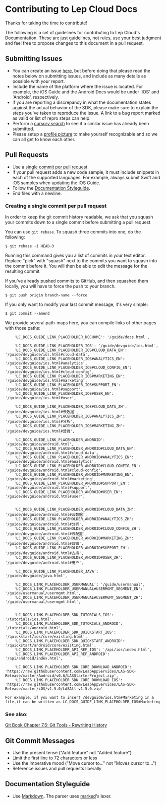 # Contributing to Lep Cloud Docs

Thanks for taking the time to contribute!

The following is a set of guidelines for contributing to Lep Cloud's Documentation. These are just guidelines, not rules, use your best judgment and feel free to propose changes to this document in a pull request.

## Submitting Issues

- You can create an issue [here](https://github.com/LeapAppServices/LAS-Docs/issues/new), but before doing that please read the notes below on submitting issues, and include as many details as possible with your report.
- Include the name of the platform where the issue is located. For example, the iOS Guide and the Android Docs would be under 'iOS' and 'Android', respectively.
- If you are reporting a discrepancy in what the documentation states against the actual behavior of the SDK, please make sure to explain the steps you've taken to reproduce the issue. A link to a bug report marked as valid or list of repro steps can help.
- Perform a [cursory search](https://github.com/issues?q=+is%3Aissue+user%3ALeapAppServices) to see if a similar issue has already been submitted.
- Please setup a [profile picture](https://help.github.com/articles/how-do-i-set-up-my-profile-picture) to make yourself recognizable and so we can all get to know each other.

## Pull Requests

- Use a [single commit per pull request](#creating-a-single-commit-per-pull-request).
- If your pull request adds a new code sample, it must include snippets in each of the supported languages. For example, always submit Swift and iOS samples when updating the iOS Guide.
- Follow the [Documentation Styleguide](#documentation-styleguide).
- End files with a newline.

### Creating a single commit per pull request

In order to keep the git commit history readable, we ask that you squash your commits down to a single commit before submitting a pull request.

You can use `git rebase`. To squash three commits into one, do the following:

    $ git rebase -i HEAD~3

Running this command gives you a list of commits in your text editor. Replace "pick" with "squash" next to the commits you want to squash into the commit before it. You will then be able to edit the message for the resulting commit.

If you've already pushed commits to GitHub, and then squashed them locally, you will have to force the push to your branch.

    $ git push origin branch-name --force

If you only want to modify your last commit message, it's very simple:

    $ git commit --amend

We provide several path-maps here, you can compile links of other pages with those paths:

        'LC_DOCS_GUIDE_LINK_PLACEHOLDER_DOCHOME': '/guide/docs.html',

        'LC_DOCS_GUIDE_LINK_PLACEHOLDER_IOS': '/guide/devguide/ios.html',
        'LC_DOCS_GUIDE_LINK_PLACEHOLDER_IOS#CLOUD_DATA_EN': '/guide/devguide/ios.html#cloud-data',
        'LC_DOCS_GUIDE_LINK_PLACEHOLDER_IOS#ANALYTICS_EN': '/guide/devguide/ios.html#analytics',
        'LC_DOCS_GUIDE_LINK_PLACEHOLDER_IOS#CLOUD_CONFIG_EN': '/guide/devguide/ios.html#cloud-config',
        'LC_DOCS_GUIDE_LINK_PLACEHOLDER_IOS#MARKETING_EN': '/guide/devguide/ios.html#marketing',
        'LC_DOCS_GUIDE_LINK_PLACEHOLDER_IOS#SUPPORT_EN': '/guide/devguide/ios.html#support',
        'LC_DOCS_GUIDE_LINK_PLACEHOLDER_IOS#USER_EN': '/guide/devguide/ios.html#user',

        'LC_DOCS_GUIDE_LINK_PLACEHOLDER_IOS#CLOUD_DATA_ZH': '/guide/devguide/ios.html#云数据',
        'LC_DOCS_GUIDE_LINK_PLACEHOLDER_IOS#ANALYTICS_ZH': '/guide/devguide/ios.html#分析',
        'LC_DOCS_GUIDE_LINK_PLACEHOLDER_IOS#MARKETING_ZH': '/guide/devguide/ios.html#营销',

        'LC_DOCS_GUIDE_LINK_PLACEHOLDER_ANDROID': '/guide/devguide/android.html',
        'LC_DOCS_GUIDE_LINK_PLACEHOLDER_ANDROID#CLOUD_DATA_EN': '/guide/devguide/android.html#cloud-data',
        'LC_DOCS_GUIDE_LINK_PLACEHOLDER_ANDROID#ANALYTICS_EN': '/guide/devguide/android.html#analytics',
        'LC_DOCS_GUIDE_LINK_PLACEHOLDER_ANDROID#CLOUD_CONFIG_EN': '/guide/devguide/android.html#cloud-config',
        'LC_DOCS_GUIDE_LINK_PLACEHOLDER_ANDROID#MARKETING_EN': '/guide/devguide/android.html#marketing',
        'LC_DOCS_GUIDE_LINK_PLACEHOLDER_ANDROID#SUPPORT_EN': '/guide/devguide/android.html#support',
        'LC_DOCS_GUIDE_LINK_PLACEHOLDER_ANDROID#USER_EN': '/guide/devguide/android.html#user',


        'LC_DOCS_GUIDE_LINK_PLACEHOLDER_ANDROID#CLOUD_DATA_ZH': '/guide/devguide/android.html#云数据',
        'LC_DOCS_GUIDE_LINK_PLACEHOLDER_ANDROID#ANALYTICS_ZH': '/guide/devguide/android.html#分析',
        'LC_DOCS_GUIDE_LINK_PLACEHOLDER_ANDROID#CLOUD_CONFIG_ZH': '/guide/devguide/android.html#云配置',
        'LC_DOCS_GUIDE_LINK_PLACEHOLDER_ANDROID#MARKETING_ZH': '/guide/devguide/android.html#营销',
        'LC_DOCS_GUIDE_LINK_PLACEHOLDER_ANDROID#SUPPORT_ZH': '/guide/devguide/android.html#支持',
        'LC_DOCS_GUIDE_LINK_PLACEHOLDER_ANDROID#USER_ZH': '/guide/devguide/android.html#用户',

        'LC_DOCS_GUIDE_LINK_PLACEHOLDER_JAVA': '/guide/devguide/java.html',

        'LC_DOCS_LINK_PLACEHOLDER_USERMANUAL': '/guide/usermanual',
        'LC_DOCS_LINK_PLACEHOLDER_USERMANUAL#USERMGMT_SEGMENT_EN': '/guide/usermanual/usermgmt.html',
        'LC_DOCS_LINK_PLACEHOLDER_USERMANUAL#USERMGMT_SEGMENT_ZH': '/guide/usermanual/usermgmt.html',


        'LC_DOCS_LINK_PLACEHOLDER_SDK_TUTORIALS_IOS': '/tutorials/ios.html',
        'LC_DOCS_LINK_PLACEHOLDER_SDK_TUTORIALS_ANDROID': '/tutorials/android.html',
        'LC_DOCS_LINK_PLACEHOLDER_SDK_QUICKSTART_IOS': '/quickstart/ios/core/existing.html',
        'LC_DOCS_LINK_PLACEHOLDER_SDK_QUICKSTART_ANDROID': '/quickstart/android/core/existing.html',
        'LC_DOCS_LINK_PLACEHOLDER_API_REF_IOS': '/api/ios/index.html',
        'LC_DOCS_LINK_PLACEHOLDER_API_REF_ANDROID': '/api/android/index.html',
        
        'LC_DOCS_LINK_PLACEHOLDER_SDK_CORE_DOWNLOAD_ANDROID': 'https://raw.githubusercontent.com/LeapAppServices/LAS-SDK-Release/master/Android/v0.6/LASStarterProject.zip',
        'LC_DOCS_LINK_PLACEHOLDER_SDK_CORE_DOWNLOAD_IOS': 'https://raw.githubusercontent.com/LeapAppServices/LAS-SDK-Release/master/iOS/v1.5.0/LASAll-v1.5.0.zip'

    For example, if you want to insert /devguide/ios.htm#Marketing in a file,it can be written as LC_DOCS_GUIDE_LINK_PLACEHOLDER_IOS#Marketing

### See also:
[Git Book Chapter 7.6: Git Tools - Rewriting History](http://git-scm.com/book/en/v2/Git-Tools-Rewriting-History)

## Git Commit Messages

- Use the present tense ("Add feature" not "Added feature")
- Limit the first line to 72 characters or less
- Use the imperative mood ("Move cursor to..." not "Moves cursor to...")
- Reference issues and pull requests liberally

## Documentation Styleguide

- Use [Markdown](https://daringfireball.net/projects/markdown). The parser uses [marked](https://github.com/chjj/marked)'s lexer.

